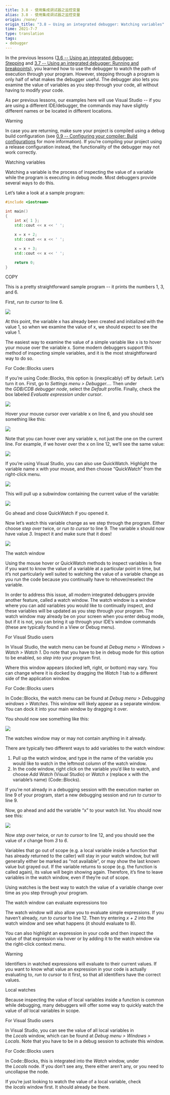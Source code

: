```yaml
---
title: 3.8 - 使用集成调试器之监控变量
alias: 3.8 - 使用集成调试器之监控变量
origin: /none/
origin_title: "3.8 — Using an integrated debugger: Watching variables"
time: 2021-7-7
type: translation
tags:
- debugger
---
```


In the previous lessons ([3.6 -- Using an integrated debugger: Stepping](https://www.learncpp.com/cpp-tutorial/using-an-integrated-debugger-stepping/) and [3.7 -- Using an integrated debugger: Running and breakpoints](https://www.learncpp.com/cpp-tutorial/using-an-integrated-debugger-running-and-breakpoints/)), you learned how to use the debugger to watch the path of execution through your program. However, stepping through a program is only half of what makes the debugger useful. The debugger also lets you examine the value of variables as you step through your code, all without having to modify your code.

As per previous lessons, our examples here will use Visual Studio -- if you are using a different IDE/debugger, the commands may have slightly different names or be located in different locations.

Warning

In case you are returning, make sure your project is compiled using a debug build configuration (see [0.9 -- Configuring your compiler: Build configurations](https://www.learncpp.com/cpp-tutorial/configuring-your-compiler-build-configurations/) for more information). If you’re compiling your project using a release configuration instead, the functionality of the debugger may not work correctly.

Watching variables

Watching a variable is the process of inspecting the value of a variable while the program is executing in debug mode. Most debuggers provide several ways to do this.

Let’s take a look at a sample program:

```cpp
#include <iostream>

int main()
{
	int x{ 1 };
	std::cout << x << ' ';

	x = x + 2;
	std::cout << x << ' ';

	x = x + 3;
	std::cout << x << ' ';

	return 0;
}
```

COPY

This is a pretty straightforward sample program -- it prints the numbers 1, 3, and 6.

First, _run to cursor_ to line 6.

![](https://www.learncpp.com/images/CppTutorial/Chapter3/VS-Watch1-min.png?ezimgfmt=rs:383x315/rscb2/ngcb2/notWebP)

At this point, the variable x has already been created and initialized with the value 1, so when we examine the value of x, we should expect to see the value 1.

The easiest way to examine the value of a simple variable like x is to hover your mouse over the variable x. Some modern debuggers support this method of inspecting simple variables, and it is the most straightforward way to do so.

For Code::Blocks users

If you’re using Code::Blocks, this option is (inexplicably) off by default. Let’s turn it on. First, go to _Settings menu > Debugger…_. Then under the _GDB/CDB debugger node_, select the _Default_ profile. Finally, check the box labeled _Evaluate expression under cursor_.

![](https://www.learncpp.com/images/CppTutorial/Chapter3/CB-EvaluateExpression-min.png?ezimgfmt=rs:494x498/rscb2/ng:webp/ngcb2)

Hover your mouse cursor over variable x on line 6, and you should see something like this:

![](https://www.learncpp.com/images/CppTutorial/Chapter3/VS-Watch2-min.png?ezimgfmt=rs:383x315/rscb2/ng:webp/ngcb2)

Note that you can hover over any variable x, not just the one on the current line. For example, if we hover over the x on line 12, we’ll see the same value:

![](https://www.learncpp.com/images/CppTutorial/Chapter3/VS-Watch3-min.png?ezimgfmt=rs:383x315/rscb2/ng:webp/ngcb2)

If you’re using Visual Studio, you can also use QuickWatch. Highlight the variable name x with your mouse, and then choose “QuickWatch” from the right-click menu.

![](https://www.learncpp.com/images/CppTutorial/Chapter3/VS-QuickWatch1-min.png?ezimgfmt=rs:502x510/rscb2/ng:webp/ngcb2)

This will pull up a subwindow containing the current value of the variable:

![](https://www.learncpp.com/images/CppTutorial/Chapter3/VS-QuickWatch2-min.png?ezimgfmt=rs:418x262/rscb2/ng:webp/ngcb2)

Go ahead and close QuickWatch if you opened it.

Now let’s watch this variable change as we step through the program. Either choose _step over_ twice, or _run to cursor_ to line 9. The variable x should now have value _3_. Inspect it and make sure that it does!

![](https://www.learncpp.com/images/CppTutorial/Chapter3/VS-Watch4-min.png?ezimgfmt=rs:383x315/rscb2/ng:webp/ngcb2)

The watch window

Using the mouse hover or QuickWatch methods to inspect variables is fine if you want to know the value of a variable at a particular point in time, but it’s not particularly well suited to watching the value of a variable change as you run the code because you continually have to rehover/reselect the variable.

In order to address this issue, all modern integrated debuggers provide another feature, called a watch window. The watch window is a window where you can add variables you would like to continually inspect, and these variables will be updated as you step through your program. The watch window may already be on your screen when you enter debug mode, but if it is not, you can bring it up through your IDE’s window commands (these are typically found in a View or Debug menu).

For Visual Studio users

In Visual Studio, the watch menu can be found at _Debug menu > Windows > Watch > Watch 1_. Do note that you have to be in debug mode for this option to be enabled, so _step into_ your program first.

Where this window appears (docked left, right, or bottom) may vary. You can change where it is docked by dragging the _Watch 1_ tab to a different side of the application window.

For Code::Blocks users

In Code::Blocks, the watch menu can be found at _Debug menu > Debugging windows > Watches_. This window will likely appear as a separate window. You can dock it into your main window by dragging it over.

You should now see something like this:

![](https://www.learncpp.com/images/CppTutorial/Chapter3/VS-Watch5-min.png?ezimgfmt=rs:372x500/rscb2/ng:webp/ngcb2)

The watches window may or may not contain anything in it already.

There are typically two different ways to add variables to the watch window:

1.  Pull up the watch window, and type in the name of the variable you would like to watch in the leftmost column of the watch window.
2.  In the code window, right click on the variable you’d like to watch, and choose _Add Watch_ (Visual Studio) or _Watch x_ (replace x with the variable’s name) (Code::Blocks).

If you’re not already in a debugging session with the execution marker on line 9 of your program, start a new debugging session and _run to cursor_ to line 9.

Now, go ahead and add the variable “x” to your watch list. You should now see this:

![](https://www.learncpp.com/images/CppTutorial/Chapter3/VS-Watch6-min.png?ezimgfmt=rs:372x449/rscb2/ng:webp/ngcb2)

Now _step over_ twice, or _run to cursor_ to line 12, and you should see the value of _x_ change from _3_ to _6_.

Variables that go out of scope (e.g. a local variable inside a function that has already returned to the caller) will stay in your watch window, but will generally either be marked as “not available”, or may show the last known value but grayed out. If the variable returns to scope (e.g. the function is called again), its value will begin showing again. Therefore, it’s fine to leave variables in the watch window, even if they’re out of scope.

Using watches is the best way to watch the value of a variable change over time as you step through your program.

The watch window can evaluate expressions too

The watch window will also allow you to evaluate simple expressions. If you haven’t already, _run to cursor_ to line 12. Then try entering _x + 2_ into the watch window and see what happens (it should evaluate to 8).

You can also highlight an expression in your code and then inspect the value of that expression via hover or by adding it to the watch window via the right-click context menu.

Warning

Identifiers in watched expressions will evaluate to their current values. If you want to know what value an expression in your code is actually evaluating to, _run to cursor_ to it first, so that all identifiers have the correct values.

Local watches

Because inspecting the value of local variables inside a function is common while debugging, many debuggers will offer some way to quickly watch the value of _all_ local variables in scope.

For Visual Studio users

In Visual Studio, you can see the value of all local variables in the _Locals_ window, which can be found at _Debug menu > Windows > Locals_. Note that you have to be in a debug session to activate this window.

For Code::Blocks users

In Code::Blocks, this is integrated into the _Watch_ window, under the _Locals_ node. If you don’t see any, there either aren’t any, or you need to uncollapse the node.

If you’re just looking to watch the value of a local variable, check the _locals_ window first. It should already be there.